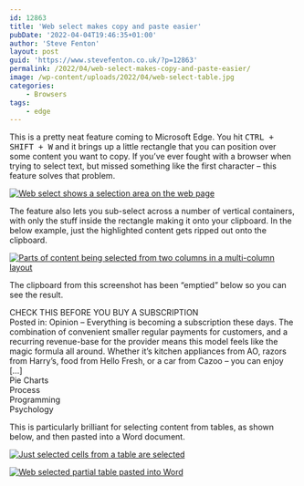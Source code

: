 ```yaml
---
id: 12863
title: 'Web select makes copy and paste easier'
pubDate: '2022-04-04T19:46:35+01:00'
author: 'Steve Fenton'
layout: post
guid: 'https://www.stevefenton.co.uk/?p=12863'
permalink: /2022/04/web-select-makes-copy-and-paste-easier/
image: /wp-content/uploads/2022/04/web-select-table.jpg
categories:
    - Browsers
tags:
    - edge
---
```


This is a pretty neat feature coming to Microsoft Edge. You hit <kbd>CTRL + SHIFT + W</kbd> and it brings up a little rectangle that you can position over some content you want to copy. If you’ve ever fought with a browser when trying to select text, but missed something like the first character – this feature solves that problem.

[![Web select shows a selection area on the web page](https://www.stevefenton.co.uk/wp-content/uploads/2022/04/web-select-1024x439.jpg)](https://www.stevefenton.co.uk/2022/04/web-select-makes-copy-and-paste-easier/web-select/)

The feature also lets you sub-select across a number of vertical containers, with only the stuff inside the rectangle making it onto your clipboard. In the below example, just the highlighted content gets ripped out onto the clipboard.

[![Parts of content being selected from two columns in a multi-column layout](https://www.stevefenton.co.uk/wp-content/uploads/2022/04/web-select-vertical-1024x649.jpg)](https://www.stevefenton.co.uk/2022/04/web-select-makes-copy-and-paste-easier/web-select-vertical/)

The clipboard from this screenshot has been “emptied” below so you can see the result.

CHECK THIS BEFORE YOU BUY A SUBSCRIPTION  
Posted in: Opinion – Everything is becoming a subscription these days. The combination of convenient smaller regular payments for customers, and a recurring revenue-base for the provider means this model feels like the magic formula all around. Whether it’s kitchen appliances from AO, razors from Harry’s, food from Hello Fresh, or a car from Cazoo – you can enjoy \[…\]  
Pie Charts  
Process  
Programming  
Psychology

This is particularly brilliant for selecting content from tables, as shown below, and then pasted into a Word document.

[![Just selected cells from a table are selected](https://www.stevefenton.co.uk/wp-content/uploads/2022/04/web-select-table-1024x547.jpg)](https://www.stevefenton.co.uk/2022/04/web-select-makes-copy-and-paste-easier/web-select-table/)

[![Web selected partial table pasted into Word](https://www.stevefenton.co.uk/wp-content/uploads/2022/04/web-select-paste-in-word.jpg)](https://www.stevefenton.co.uk/2022/04/web-select-makes-copy-and-paste-easier/web-select-paste-in-word/)